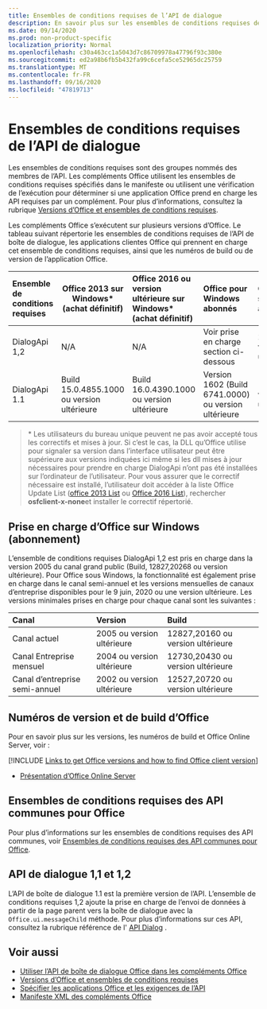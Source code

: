 ```yaml
---
title: Ensembles de conditions requises de l’API de dialogue
description: En savoir plus sur les ensembles de conditions requises de l’API Dialog.
ms.date: 09/14/2020
ms.prod: non-product-specific
localization_priority: Normal
ms.openlocfilehash: c30a463cc1a5043d7c86709978a47796f93c380e
ms.sourcegitcommit: ed2a98b6fb5b432fa99c6cefa5ce52965dc25759
ms.translationtype: MT
ms.contentlocale: fr-FR
ms.lasthandoff: 09/16/2020
ms.locfileid: "47819713"
---
```

# <a name="dialog-api-requirement-sets"></a>Ensembles de conditions requises de l’API de dialogue

Les ensembles de conditions requises sont des groupes nommés des membres de l’API. Les compléments Office utilisent les ensembles de conditions requises spécifiés dans le manifeste ou utilisent une vérification de l’exécution pour déterminer si une application Office prend en charge les API requises par un complément. Pour plus d’informations, consultez la rubrique [Versions d’Office et ensembles de conditions requises](../../develop/office-versions-and-requirement-sets.md).

Les compléments Office s’exécutent sur plusieurs versions d’Office. Le tableau suivant répertorie les ensembles de conditions requises de l’API de boîte de dialogue, les applications clientes Office qui prennent en charge cet ensemble de conditions requises, ainsi que les numéros de build ou de version de l’application Office.

|  Ensemble de conditions requises  | Office 2013 sur Windows\*<br>(achat définitif) | Office 2016 ou version ultérieure sur Windows\*<br>(achat définitif)   | Office pour Windows<br>abonnés |  Office sur iPad<br>abonnés  |  Office sur Mac<br>abonnés  | Office sur le web  |  Office Online Server  |
|:-----|-----|:-----|:-----|:-----|:-----|:-----|:-----|
| DialogApi 1,2  | N/A | N/A | Voir prise en charge<br>section ci-dessous | 2,67 ou version ultérieure | 16,37 ou version ultérieure | Juin 2020 | S/O |
| DialogApi 1.1  | Build 15.0.4855.1000 ou version ultérieure | Build 16.0.4390.1000 ou version ultérieure | Version 1602 (Build 6741.0000) ou version ultérieure | 1.22 ou version ultérieure | 15.20 ou version ultérieure | Janvier 2017 | Version 1608 (Build 7601.6800) ou version ultérieure|

>\* Les utilisateurs du bureau unique peuvent ne pas avoir accepté tous les correctifs et mises à jour. Si c’est le cas, la DLL qu’Office utilise pour signaler sa version dans l’interface utilisateur peut être supérieure aux versions indiquées ici même si les dll mises à jour nécessaires pour prendre en charge DialogApi n’ont pas été installées sur l’ordinateur de l’utilisateur. Pour vous assurer que le correctif nécessaire est installé, l’utilisateur doit accéder à la liste Office Update List ([office 2013 List](/officeupdates/msp-files-office-2013) ou [Office 2016 List](/officeupdates/msp-files-office-2016)), rechercher **osfclient-x-none**et installer le correctif répertorié.

## <a name="office-on-windows-subscription-support"></a>Prise en charge d’Office sur Windows (abonnement)

L’ensemble de conditions requises DialogApi 1,2 est pris en charge dans la version 2005 du canal grand public (Build, 12827,20268 ou version ultérieure). Pour Office sous Windows, la fonctionnalité est également prise en charge dans le canal semi-annuel et les versions mensuelles de canaux d’entreprise disponibles pour le 9 juin, 2020 ou une version ultérieure. Les versions minimales prises en charge pour chaque canal sont les suivantes :  

|Canal | Version | Build|
|:-----|:-----|:-----|
|Canal actuel | 2005 ou version ultérieure | 12827,20160 ou version ultérieure|
|Canal Entreprise mensuel | 2004 ou version ultérieure | 12730,20430 ou version ultérieure|
|Canal d’entreprise semi-annuel | 2002 ou version ultérieure | 12527,20720 ou version ultérieure|

## <a name="office-versions-and-build-numbers"></a>Numéros de version et de build d’Office

Pour en savoir plus sur les versions, les numéros de build et Office Online Server, voir :

[!INCLUDE [Links to get Office versions and how to find Office client version](../../includes/links-get-office-versions-builds.md)]
- [Présentation d’Office Online Server](/officeonlineserver/office-online-server-overview)

## <a name="office-common-api-requirement-sets"></a>Ensembles de conditions requises des API communes pour Office

Pour plus d’informations sur les ensembles de conditions requises des API communes, voir [Ensembles de conditions requises des API communes pour Office](office-add-in-requirement-sets.md).

## <a name="dialog-api-11-and-12"></a>API de dialogue 1,1 et 1,2

L’API de boîte de dialogue 1.1 est la première version de l’API. L’ensemble de conditions requises 1,2 ajoute la prise en charge de l’envoi de données à partir de la page parent vers la boîte de dialogue avec la `Office.ui.messageChild` méthode. Pour plus d’informations sur ces API, consultez la rubrique référence de l' [API Dialog](/javascript/api/office/office.ui) .

## <a name="see-also"></a>Voir aussi

- [Utiliser l’API de boîte de dialogue Office dans les compléments Office](../../develop/dialog-api-in-office-add-ins.md)
- [Versions d’Office et ensembles de conditions requises](../../develop/office-versions-and-requirement-sets.md)
- [Spécifier les applications Office et les exigences de l’API](../../develop/specify-office-hosts-and-api-requirements.md)
- [Manifeste XML des compléments Office](../../develop/add-in-manifests.md)
